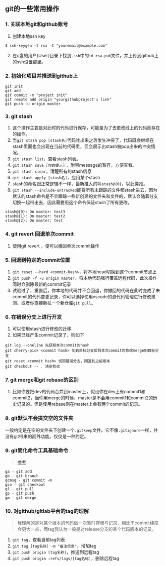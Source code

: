 ## git的一些常用操作

### 1. 关联本地git和github账号
1. 创建本地ssh key
```
$ ssh-keygen -t rsa -C "youremail@example.com"
```
2. 在c盘的用户(User)目录下找到```.ssh```中的```id_rsa.pub```文件，并上传到github上的ssh设置那里。

### 2. 初始化项目并推送到github上
```
git init
git add .
git commit -m "project init"
git remote add origin "yourgithubproject's link"
git push -u origin master
``` 

### 3. git stash
1. 这个操作主要是对此时的代码进行保存，可能是为了去更改线上的代码而存在的操作。
2. 当```git stash pop [stash名]```代码吐出来之后发生冲突了，代码既会继续在stash里面也会出现在当前的代码里，但会展示出stash被pop出来的冲突情况。
3. ```git stash list```，查看stash列表。
4. ```git stash save [你的提示]``` ，附带message的暂存，方便查看。
5. ```git stash clear```，清楚所有的stash信息
6. ```git stash apply [stash名]```，应用某个stash
7. stash的命名跟正常逻辑不一样，最新推入的叫```stash@{0}```，以此类推。
8. ```git stash --include-untracked```能将所有未跟踪的文件都stash进去，因为默认的stash命令是不会跟踪一些新创建的文件夹和文件的，默认会随着分支切换一起带出去，因此需要用这个命令保证stash了所有更改。
```
stash@{0}: On master: test3
stash@{1}: On master: test2
stash@{2}: On master: test
```

### 4. git revert 回退单次commit
1. 使用git revert <commit-hash>，便可以撤回单次commit操作

### 5. 回退到特定的commit位置
1. ```git reset --hard <commit-hash>```，将本地head切换到这个commit节点上
2. ```git push -f -u origin master```，将本地代码强行覆盖远程代码，此次操作同时会删除最新的commit记录
3. 试验过了，重置后，你本地的代码并不会回退，你撤回的代码在此时变成了未commit的代码变更记录，你可以选择使用vscode的源代码管理进行修改撤回。或者你直接新拉一个新仓库```git pull```。

### 6. 在错误分支上进行开发
1. 可以使用stash进行修改的迁移
2. 如果已经产生commit记录了，则如下
```
git log --oneline 先获取本次commit的hash
git cherry-pick <commit hash> 切到目标分支后将本次commit的修改merge到目标分支
git reset <commit hash> 切回错误分支，回退到之前版本
git checkout -- . 清空修改
```

### 7. git merge和git rebase的区别
1. 比如你要把dev的代码合并到master上，假设你在dev上有commit1和commit2，当你用merge的时候，master是不会用commit1和commit2的历史记录的。但是使用rebase则在master上会有两个commit的记录。

### 8. git默认不会提交空的文件夹
一般约定是在空的文件夹下创建一个```.gitkeep```文件。它不像```.gitignore```一样，并没有git带来的而外功能。仅仅是一种约定。

### 9. git简化命令工具基础命令
> [参考](https://www.jianshu.com/p/961cd7ceb530)
```
ga - git add
gb - git branch
gcmsg - git commit -m
gco - git checkout
gl - git pull
gp - git push
gm - git merge
```

### 10. 对github/gitlab平台的tag的理解
> 我理解的是对某个版本的代码做一次暂时存储与记录，相比于commit纬度会更大一点，而tag我认为一般是对release分支的某个代码版本的记录。
1. ```git tag```，查看当前tag列表
2. ```git tag [tag名称] -m "备注信息"```，增加tag
3. ```git push origin [tag名称]```，推送到远程tag
4. ```git push origin :refs/tags/[tag名称]```，删除远程tag
